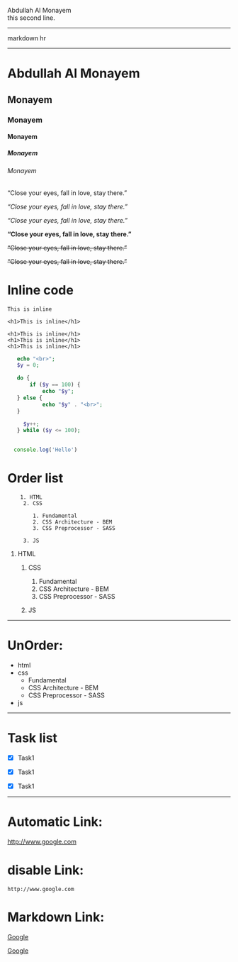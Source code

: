 <!-- comment markdoen -->

Abdullah Al Monayem <br>
this second line.
<hr>
markdown hr <br>

---
# Abdullah Al Monayem

## Monayem
### Monayem
#### Monayem
##### Monayem
###### Monayem

<P>
“Close your eyes, fall in love, stay there.”
</P>

<i>“Close your eyes, fall in love, stay there.”
 </i>

 _“Close your eyes, fall in love, stay there.”_  


 __“Close your eyes, fall in love, stay there.”__

 <del> “Close your eyes, fall in love, stay there.” </del>

 ~~“Close your eyes, fall in love, stay there.”~~

 # Inline code

 `This is inline`       

 `<h1>This is inline</h1>`

 ``` 
 <h1>This is inline</h1>
 <h1>This is inline</h1>
 <h1>This is inline</h1>

 ```

 ``` php
    echo "<br>";
    $y = 0;

    do {
        if ($y == 100) {
            echo "$y";
    } else {
            echo "$y" . "<br>";
    }

      $y++;
    } while ($y <= 100);

 ```

 ```javascript
   
   console.log('Hello')

 ```

# Order list

 ```
     1. HTML
      2. CSS

         1. Fundamental
         2. CSS Architecture - BEM
         3. CSS Preprocessor - SASS

      3. JS
```

1. HTML   
      1. CSS   

         1. Fundamental
         2. CSS Architecture - BEM
         3. CSS Preprocessor - SASS     

      2. JS
   
---


# UnOrder:

 - html
 - css
   - Fundamental
   - CSS Architecture - BEM
   - CSS Preprocessor - SASS
 - js


   
---

# Task list



- [X] Task1    
- [X] Task1    
- [X] Task1     


---

# Automatic Link:

http://www.google.com   


# disable  Link:

`http://www.google.com`   


# Markdown   Link:

<!-- [title](link) -->   

[Google]([link](http://www.google.com))




<!-- All link here -->   

[Google][Website link]


[Website link]:http://www.google.com







